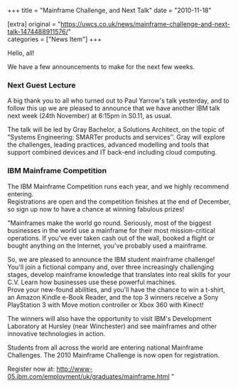 +++
title = "Mainframe Challenge, and Next Talk"
date = "2010-11-18"

[extra]
original = "https://uwcs.co.uk/news/mainframe-challenge-and-next-talk-1474488911576/"    
categories = ["News Item"]
+++

Hello, all\!

We have a few announcements to make for the next few weeks.

### Next Guest Lecture

A big thank you to all who turned out to Paul Yarrow's talk yesterday, and to follow this up we are pleased to announce that we have another IBM talk next week (24th November) at 6:15pm in S0.11, as usual.

The talk will be led by Gray Bachelor, a Solutions Architect, on the topic of "Systems Engineering: SMARTer products and services’’. Gray will explore the challenges, leading practices, advanced modelling and tools that support combined devices and IT back-end including cloud computing.

### IBM Mainframe Competition

The IBM Mainframe Competition runs each year, and we highly recommend entering.  
Registrations are open and the competition finishes at the end of December, so sign up now to have a chance at winning fabulous prizes\!

"Mainframes make the world go round. Seriously, most of the biggest businesses in the world use a mainframe for their most mission-critical operations. If you've ever taken cash out of the wall, booked a flight or bought anything on the Internet, you've probably used a mainframe.

So, we are pleased to announce the IBM student mainframe challenge\! You'll join a fictional company and, over three increasingly challenging stages, develop mainframe knowledge that translates into real skills for your C.V. Learn how businesses use these powerful machines.  
Prove your new-found abilities, and you'll have the chance to win a t-shirt, an Amazon Kindle e-Book Reader, and the top 3 winners receive a Sony PlayStation 3 with Move motion controller or Xbox 360 with Kinect\!

The winners will also have the opportunity to visit IBM's Development Laboratory at Hursley (near Winchester) and see mainframes and other innovative technologies in action.

Students from all across the world are entering national Mainframe Challenges. The 2010 Mainframe Challenge is now open for registration.

Register now at: http://www-05.ibm.com/employment/uk/graduates/mainframe.html "

